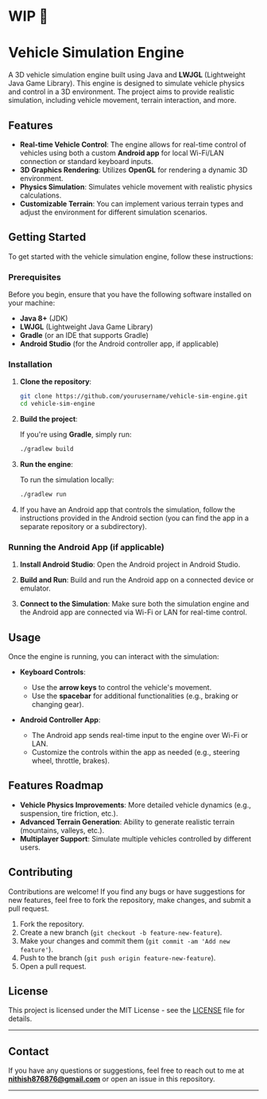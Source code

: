 # WIP 🚧 
# Vehicle Simulation Engine

A 3D vehicle simulation engine built using Java and **LWJGL** (Lightweight Java Game Library). This engine is designed to simulate vehicle physics and control in a 3D environment. The project aims to provide realistic simulation, including vehicle movement, terrain interaction, and more.

## Features

- **Real-time Vehicle Control**: The engine allows for real-time control of vehicles using both a custom **Android app** for local Wi-Fi/LAN connection or standard keyboard inputs.
- **3D Graphics Rendering**: Utilizes **OpenGL** for rendering a dynamic 3D environment.
- **Physics Simulation**: Simulates vehicle movement with realistic physics calculations.
- **Customizable Terrain**: You can implement various terrain types and adjust the environment for different simulation scenarios.

## Getting Started

To get started with the vehicle simulation engine, follow these instructions:

### Prerequisites

Before you begin, ensure that you have the following software installed on your machine:

- **Java 8+** (JDK)
- **LWJGL** (Lightweight Java Game Library)
- **Gradle** (or an IDE that supports Gradle)
- **Android Studio** (for the Android controller app, if applicable)

### Installation

1. **Clone the repository**:

   ```bash
   git clone https://github.com/yourusername/vehicle-sim-engine.git
   cd vehicle-sim-engine
   ```

2. **Build the project**:

   If you're using **Gradle**, simply run:

   ```bash
   ./gradlew build
   ```

3. **Run the engine**:

   To run the simulation locally:

   ```bash
   ./gradlew run
   ```

4. If you have an Android app that controls the simulation, follow the instructions provided in the Android section (you can find the app in a separate repository or a subdirectory).

### Running the Android App (if applicable)

1. **Install Android Studio**: Open the Android project in Android Studio.

2. **Build and Run**: Build and run the Android app on a connected device or emulator.

3. **Connect to the Simulation**: Make sure both the simulation engine and the Android app are connected via Wi-Fi or LAN for real-time control.

## Usage

Once the engine is running, you can interact with the simulation:

- **Keyboard Controls**: 
  - Use the **arrow keys** to control the vehicle's movement.
  - Use the **spacebar** for additional functionalities (e.g., braking or changing gear).
  
- **Android Controller App**:
  - The Android app sends real-time input to the engine over Wi-Fi or LAN.
  - Customize the controls within the app as needed (e.g., steering wheel, throttle, brakes).

## Features Roadmap

- **Vehicle Physics Improvements**: More detailed vehicle dynamics (e.g., suspension, tire friction, etc.).
- **Advanced Terrain Generation**: Ability to generate realistic terrain (mountains, valleys, etc.).
- **Multiplayer Support**: Simulate multiple vehicles controlled by different users.

## Contributing

Contributions are welcome! If you find any bugs or have suggestions for new features, feel free to fork the repository, make changes, and submit a pull request.

1. Fork the repository.
2. Create a new branch (`git checkout -b feature-new-feature`).
3. Make your changes and commit them (`git commit -am 'Add new feature'`).
4. Push to the branch (`git push origin feature-new-feature`).
5. Open a pull request.

## License

This project is licensed under the MIT License - see the [LICENSE](LICENSE) file for details.

---

## Contact

If you have any questions or suggestions, feel free to reach out to me at **nithish876876@gmail.com** or open an issue in this repository.

---
